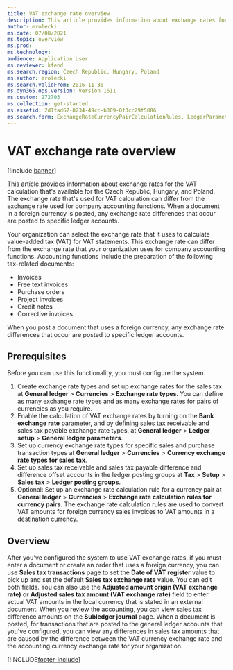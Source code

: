 ```yaml
---
title: VAT exchange rate overview
description: This article provides information about exchange rates for the VAT calculation that's available for the Czech Republic, Hungary, and Poland.
author: mrolecki
ms.date: 07/08/2021
ms.topic: overview
ms.prod: 
ms.technology: 
audience: Application User
ms.reviewer: kfend
ms.search.region: Czech Republic, Hungary, Poland
ms.author: mrolecki
ms.search.validFrom: 2016-11-30
ms.dyn365.ops.version: Version 1611
ms.custom: 272703
ms.collection: get-started
ms.assetid: 2d1fad67-8234-49cc-b009-0f3cc29f5886
ms.search.form: ExchangeRateCurrencyPairCalculationRules, LedgerParameters, SalesTaxExchangeRateType, TaxTmpWorkTrans
---
```


# VAT exchange rate overview

[!include [banner](../../includes/banner.md)]

This article provides information about exchange rates for the VAT calculation that's available for the Czech Republic, Hungary, and Poland. The exchange rate that's used for VAT calculation can differ from the exchange rate used for company accounting functions. When a document in a foreign currency is posted, any exchange rate differences that occur are posted to specific ledger accounts.

Your organization can select the exchange rate that it uses to calculate value-added tax (VAT) for VAT statements. This exchange rate can differ from the exchange rate that your organization uses for company accounting functions. Accounting functions include the preparation of the following tax-related documents:

-   Invoices
-   Free text invoices
-   Purchase orders
-   Project invoices
-   Credit notes
-   Corrective invoices

When you post a document that uses a foreign currency, any exchange rate differences that occur are posted to specific ledger accounts.

## Prerequisites

Before you can use this functionality, you must configure the system.

1.  Create exchange rate types and set up exchange rates for the sales tax at **General ledger** &gt; **Currencies** &gt; **Exchange rate types**. You can define as many exchange rate types and as many exchange rates for pairs of currencies as you require.
2.  Enable the calculation of VAT exchange rates by turning on the **Bank exchange rate** parameter, and by defining sales tax receivable and sales tax payable exchange rate types, at **General ledger** &gt; **Ledger setup** &gt; **General ledger parameters**.
3.  Set up currency exchange rate types for specific sales and purchase transaction types at **General ledger** &gt; **Currencies** &gt; **Currency exchange rate types for sales tax**.
4.  Set up sales tax receivable and sales tax payable difference and difference offset accounts in the ledger posting groups at **Tax** &gt; **Setup** &gt; **Sales tax** &gt; **Ledger posting groups**.
5.  Optional: Set up an exchange rate calculation rule for a currency pair at **General ledger** &gt; **Currencies** &gt; **Exchange rate calculation rules for currency pairs**. The exchange rate calculation rules are used to convert VAT amounts for foreign currency sales invoices to VAT amounts in a destination currency.

## Overview

After you've configured the system to use VAT exchange rates, if you must enter a document or create an order that uses a foreign currency, you can use **Sales tax transactions** page to set the **Date of VAT register** value to pick up and set the default **Sales tax exchange rate** value. You can edit both fields. You can also use the **Adjusted amount origin (VAT exchange rate)** or **Adjusted sales tax amount (VAT exchange rate)** field to enter actual VAT amounts in the local currency that is stated in an external document. When you review the accounting, you can view sales tax difference amounts on the **Subledger journal** page. When a document is posted, for transactions that are posted to the general ledger accounts that you've configured, you can view any differences in sales tax amounts that are caused by the difference between the VAT currency exchange rate and the accounting currency exchange rate for your organization.






[!INCLUDE[footer-include](../../../includes/footer-banner.md)]
